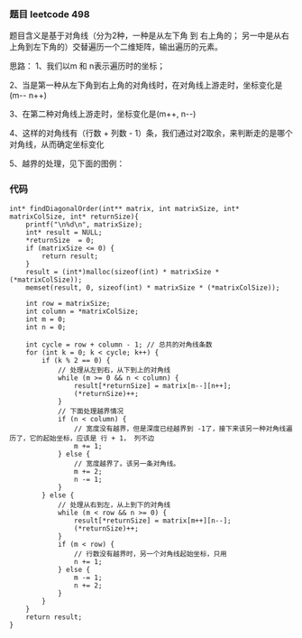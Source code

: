 ### 题目 leetcode 498

题目含义是基于对角线（分为2种，一种是从左下角 到 右上角的； 另一中是从右上角到左下角的）交替遍历一个二维矩阵，输出遍历的元素。

思路：
1、我们以m 和 n表示遍历时的坐标；

2、当是第一种从左下角到右上角的对角线时，在对角线上游走时，坐标变化是 (m-- n++)

3、在第二种对角线上游走时，坐标变化是(m++, n--)

4、这样的对角线有（行数 + 列数 - 1）条，我们通过对2取余，来判断走的是哪个对角线，从而确定坐标变化

5、越界的处理，见下面的图例：


### 代码
```
int* findDiagonalOrder(int** matrix, int matrixSize, int* matrixColSize, int* returnSize){
    printf("\n%d\n", matrixSize);
    int* result = NULL;
    *returnSize  = 0;
    if (matrixSize <= 0) {
        return result;
    }
    result = (int*)malloc(sizeof(int) * matrixSize * (*matrixColSize));
    memset(result, 0, sizeof(int) * matrixSize * (*matrixColSize));

    int row = matrixSize;
    int column = *matrixColSize;
    int m = 0;
    int n = 0;
    
    int cycle = row + column - 1; // 总共的对角线条数
    for (int k = 0; k < cycle; k++) {
        if (k % 2 == 0) {
            // 处理从左到右，从下到上的对角线
            while (m >= 0 && n < column) {
                result[*returnSize] = matrix[m--][n++];
                (*returnSize)++;
            }
            // 下面处理越界情况
            if (n < column) {
                // 宽度没有越界，但是深度已经越界到 -1了，接下来该另一种对角线遍历了，它的起始坐标，应该是 行 + 1， 列不边
                m += 1;
            } else {
                // 宽度越界了。该另一条对角线。
                m += 2;
                n -= 1;
            }
        } else {
            // 处理从右到左，从上到下的对角线
            while (m < row && n >= 0) {
                result[*returnSize] = matrix[m++][n--];
                (*returnSize)++;
            }
            if (m < row) {
                // 行数没有越界时，另一个对角线起始坐标，只用
                n += 1;
            } else {
                m -= 1;
                n += 2;
            }
        }
    }
    return result;
}
```

